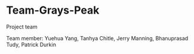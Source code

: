 # Team-Grays-Peak
Project team

Team member:
Yuehua Yang,
Tanhya Chitle,
Jerry Manning,
Bhanuprasad Tudy,
Patrick Durkin

